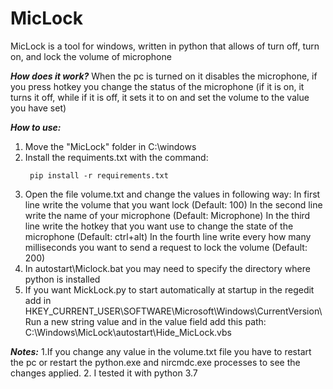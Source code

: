 # MicLock
MicLock is a tool for windows, written in python that allows of turn off, turn on, and lock the volume of microphone

***How does it work?***
When the pc is turned on it disables the microphone, if you press hotkey you change the status of the microphone 
(if it is on, it turns it off, while if it is off, it sets it to on and set the volume to the value you have set)

***How to use:***
1. Move the "MicLock" folder in C:\windows
2. Install the requiments.txt with the command: 
   ```
    pip install -r requirements.txt
   ```
3. Open the file volume.txt and change the values in following way:
   In first line write the volume that you want lock (Default: 100)
   In the second line write the name of your microphone (Default: Microphone)
   In the third line write the hotkey that you want use to change the state of the microphone (Default: ctrl+alt)
   In the fourth line write every how many milliseconds you want to send a request to lock the volume (Default: 200)
4. In autostart\Miclock.bat you may need to specify the directory where python is installed
5. If you want MickLock.py to start automatically at startup
   in the regedit add in HKEY_CURRENT_USER\SOFTWARE\Microsoft\Windows\CurrentVersion\Run
   a new string value and in the value field add this path: C:\Windows\MicLock\autostart\Hide_MicLock.vbs


***Notes:***
1.If you change any value in the volume.txt file you have to restart the pc or restart 
  the python.exe and nircmdc.exe processes to see the changes applied.
2. I tested it with python 3.7



